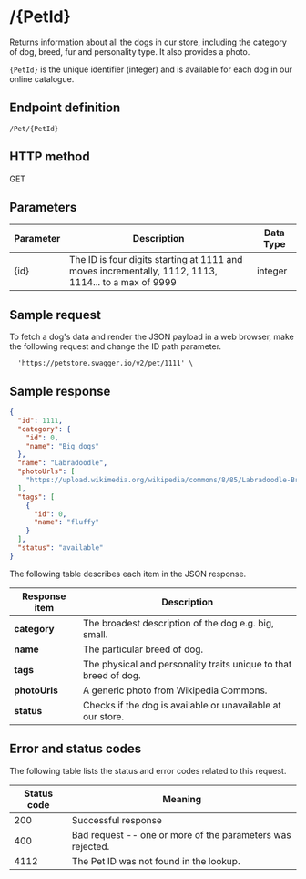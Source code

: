 <!--- This is the resource description which explains to the reader the information, or objects, returned by API call -->
# /{PetId}

Returns information about all the dogs in our store, including the category of dog, breed, fur and personality type. It also provides a photo. 

`{PetId}` is the unique identifier (integer) and is available for each dog in our online catalogue.

<!--- This is the description on how to access the resource-->
## Endpoint definition

`/Pet/{PetId}`  

<!--- This explains to the reader the API method used to make the API call. This call only allows for the GET Method -->
## HTTP method

<span class="label label-primary">GET</span>

<!--- This describes the path parameters and how to call for a pet in the API call, along with its data type-->
## Parameters

| Parameter | Description | Data Type |
|-----------|------|----------|
| {id} | The ID is four digits starting at 1111 and moves incrementally, 1112, 1113, 1114... to a max of 9999| integer |

<!--- This explains to the reader how to call the API by URL for the JSON payload and filter through IDs-->
## Sample request
To fetch a dog's data and render the JSON payload in a web browser, make the following request and change the ID path parameter.
```
  'https://petstore.swagger.io/v2/pet/1111' \
```

## Sample response

```json
{
  "id": 1111,
  "category": {
    "id": 0,
    "name": "Big dogs"
  },
  "name": "Labradoodle",
  "photoUrls": [
    "https://upload.wikimedia.org/wikipedia/commons/8/85/Labradoodle-Brown-Male-SideFace.jpg"
  ],
  "tags": [
    {
      "id": 0,
      "name": "fluffy"
    }
  ],
  "status": "available"
}
```

The following table describes each item in the JSON response.

|Response item | Description |
|----------|------------|
| **category** | The broadest description of the dog e.g. big, small. |
| **name** | The particular breed of dog. |
| **tags** | The physical and personality traits unique to that breed of dog. |
| **photoUrls** | A generic photo from Wikipedia Commons.  | 
| **status** | Checks if the dog is available or unavailable at our store.  |


## Error and status codes

The following table lists the status and error codes related to this request.

| Status code | Meaning |
|--------|----------|
| 200 | Successful response |
| 400 | Bad request -- one or more of the parameters was rejected. |
| 4112 | The Pet ID was not found in the lookup. |